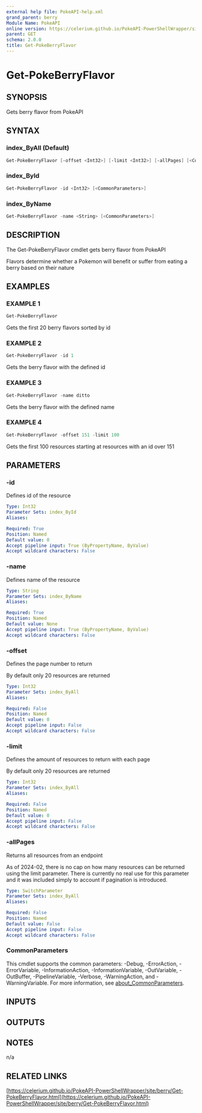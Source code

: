 ```yaml
---
external help file: PokeAPI-help.xml
grand_parent: berry
Module Name: PokeAPI
online version: https://celerium.github.io/PokeAPI-PowerShellWrapper/site/berry/Get-PokeBerryFlavor.html
parent: GET
schema: 2.0.0
title: Get-PokeBerryFlavor
---
```


# Get-PokeBerryFlavor

## SYNOPSIS
Gets berry flavor from PokeAPI

## SYNTAX

### index_ByAll (Default)
```powershell
Get-PokeBerryFlavor [-offset <Int32>] [-limit <Int32>] [-allPages] [<CommonParameters>]
```

### index_ById
```powershell
Get-PokeBerryFlavor -id <Int32> [<CommonParameters>]
```

### index_ByName
```powershell
Get-PokeBerryFlavor -name <String> [<CommonParameters>]
```

## DESCRIPTION
The Get-PokeBerryFlavor cmdlet gets berry flavor from PokeAPI

Flavors determine whether a Pokemon will benefit or suffer
from eating a berry based on their nature

## EXAMPLES

### EXAMPLE 1
```powershell
Get-PokeBerryFlavor
```

Gets the first 20 berry flavors sorted by id

### EXAMPLE 2
```powershell
Get-PokeBerryFlavor -id 1
```

Gets the berry flavor with the defined id

### EXAMPLE 3
```powershell
Get-PokeBerryFlavor -name ditto
```

Gets the berry flavor with the defined name

### EXAMPLE 4
```powershell
Get-PokeBerryFlavor -offset 151 -limit 100
```

Gets the first 100 resources starting at resources with
an id over 151

## PARAMETERS

### -id
Defines id of the resource

```yaml
Type: Int32
Parameter Sets: index_ById
Aliases:

Required: True
Position: Named
Default value: 0
Accept pipeline input: True (ByPropertyName, ByValue)
Accept wildcard characters: False
```

### -name
Defines name of the resource

```yaml
Type: String
Parameter Sets: index_ByName
Aliases:

Required: True
Position: Named
Default value: None
Accept pipeline input: True (ByPropertyName, ByValue)
Accept wildcard characters: False
```

### -offset
Defines the page number to return

By default only 20 resources are returned

```yaml
Type: Int32
Parameter Sets: index_ByAll
Aliases:

Required: False
Position: Named
Default value: 0
Accept pipeline input: False
Accept wildcard characters: False
```

### -limit
Defines the amount of resources to return with each page

By default only 20 resources are returned

```yaml
Type: Int32
Parameter Sets: index_ByAll
Aliases:

Required: False
Position: Named
Default value: 0
Accept pipeline input: False
Accept wildcard characters: False
```

### -allPages
Returns all resources from an endpoint

As of 2024-02, there is no cap on how many resources can be
returned using the limit parameter.
There is currently no real
use for this parameter and it was included simply to account if
pagination is introduced.

```yaml
Type: SwitchParameter
Parameter Sets: index_ByAll
Aliases:

Required: False
Position: Named
Default value: False
Accept pipeline input: False
Accept wildcard characters: False
```

### CommonParameters
This cmdlet supports the common parameters: -Debug, -ErrorAction, -ErrorVariable, -InformationAction, -InformationVariable, -OutVariable, -OutBuffer, -PipelineVariable, -Verbose, -WarningAction, and -WarningVariable. For more information, see [about_CommonParameters](http://go.microsoft.com/fwlink/?LinkID=113216).

## INPUTS

## OUTPUTS

## NOTES
n/a

## RELATED LINKS

[https://celerium.github.io/PokeAPI-PowerShellWrapper/site/berry/Get-PokeBerryFlavor.html](https://celerium.github.io/PokeAPI-PowerShellWrapper/site/berry/Get-PokeBerryFlavor.html)

